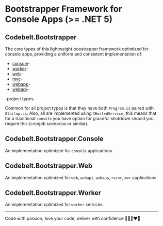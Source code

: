 # Bootstrapper Framework for Console Apps (>= .NET 5)

## Codebelt.Bootstrapper

The core types of this lightweight boostrapper framework optimized for console apps, providing a uniform and consistent implementation of:

+ [console](https://docs.microsoft.com/en-us/dotnet/core/tools/dotnet-new#console)-
+ [worker](https://docs.microsoft.com/en-us/dotnet/core/tools/dotnet-new#web-others)-
+ [web](https://docs.microsoft.com/en-us/dotnet/core/tools/dotnet-new#web)-
+ [mvc](https://docs.microsoft.com/en-us/dotnet/core/tools/dotnet-new#web-options)-
+ [webapp](https://docs.microsoft.com/en-us/dotnet/core/tools/dotnet-new#web-options)-
+ [webapi](https://docs.microsoft.com/en-us/dotnet/core/tools/dotnet-new#webapi)-

-project types.

Common for all project types is that they have both `Program.cs` paired with `Startup.cs`. Also, all are implemented using `IHostedService`; this means that for a traditional `console` you have option for graceful shutdown should you require this (cronjob scenarios or similar).

## Codebelt.Bootstrapper.Console

An implementation optimized for `console` applications.

## Codebelt.Bootstrapper.Web

An implementation optimized for `web`, `webapi`, `webapp`, `razor`, `mvc` applications.

## Codebelt.Bootstrapper.Worker

An implementation optimized for `worker` services.

---

Code with passion; love your code; deliver with confidence  👨‍💻️🔥❤️🚀
